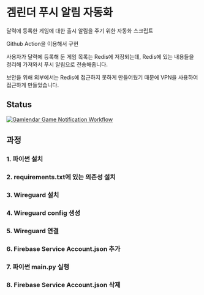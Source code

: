 # 겜린더 푸시 알림 자동화
달력에 등록한 게임에 대한 출시 알림을 주기 위한 자동화 스크립트

Github Action을 이용해서 구현

사용자가 달력에 등록해 둔 게임 목록는 Redis에 저장되는데, 
Redis에 있는 내용들을 정리해 가져와서 푸시 알림으로 전송해줍니다.

보안을 위해 외부에서는 Redis에 접근하지 못하게 만들어뒀기 때문에 VPN을 사용하여 접근하게 만들었습니다.


## Status
[![Gamlendar Game Notification Workflow](https://github.com/munhyok/gamlendar_fcm/actions/workflows/scheduled_workflow.yml/badge.svg)](https://github.com/munhyok/gamlendar_fcm/actions/workflows/scheduled_workflow.yml)

## 과정
### 1. 파이썬 설치

### 2. requirements.txt에 있는 의존성 설치

### 3. Wireguard 설치

### 4. Wireguard config 생성

### 5. Wireguard 연결

### 6. Firebase Service Account.json 추가

### 7. 파이썬 main.py 실행

### 8. Firebase Service Account.json 삭제



